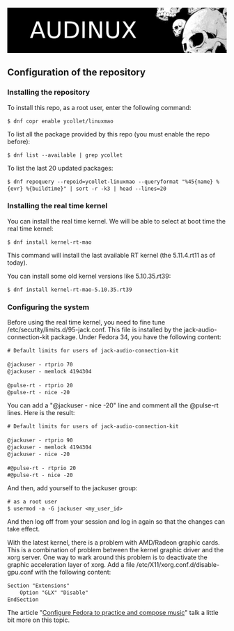 ![Audinux](images/AudinuxBanner.png)

## Configuration of the repository

### Installing the repository

To install this repo, as a root user, enter the following command:
```
$ dnf copr enable ycollet/linuxmao
```
To list all the package provided by this repo (you must enable the repo before):
```
$ dnf list --available | grep ycollet
```
To list the last 20 updated packages:
```
$ dnf repoquery --repoid=ycollet-linuxmao --queryformat "%45{name} %{evr} %{buildtime}" | sort -r -k3 | head --lines=20
```

### Installing the real time kernel

You can install the real time kernel. We will be able to select at boot time the real time kernel:
```
$ dnf install kernel-rt-mao
```
This command will install the last available RT kernel (the 5.11.4.rt11 as of today).

You can install some old kernel versions like 5.10.35.rt39:
```
$ dnf install kernel-rt-mao-5.10.35.rt39
```

### Configuring the system

Before using the real time kernel, you need to fine tune /etc/secutity/limits.d/95-jack.conf.
This file is installed by the jack-audio-connection-kit package.
Under Fedora 34, you have the following content:
```
# Default limits for users of jack-audio-connection-kit

@jackuser - rtprio 70
@jackuser - memlock 4194304

@pulse-rt - rtprio 20
@pulse-rt - nice -20
```

You can add a "@jackuser - nice -20" line and comment all the @pulse-rt lines. Here is the result:
```
# Default limits for users of jack-audio-connection-kit

@jackuser - rtprio 90
@jackuser - memlock 4194304
@jackuser - nice -20

#@pulse-rt - rtprio 20
#@pulse-rt - nice -20
```

And then, add yourself to the jackuser group:
```
# as a root user
$ usermod -a -G jackuser <my_user_id>
```

And then log off from your session and log in again so that the changes can take effect.

With the latest kernel, there is a problem with AMD/Radeon graphic cards. This is a combination of problem between the kernel graphic driver and the xorg server.
One way to wark around this problem is to deactivate the graphic acceleration layer of xorg.
Add a file  /etc/X11/xorg.conf.d/disable-gpu.conf with the following content:
```
Section "Extensions"
    Option "GLX" "Disable"
EndSection
```

The article "[Configure Fedora to practice and compose music](https://fedoramagazine.org/configure-fedora-to-practise-and-compose-music/)" talk a little bit more on this topic.
